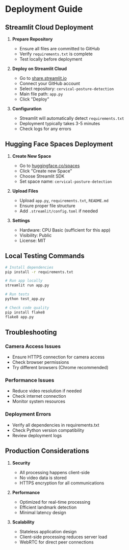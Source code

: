 # Deployment Guide

## Streamlit Cloud Deployment

1. **Prepare Repository**
   - Ensure all files are committed to GitHub
   - Verify `requirements.txt` is complete
   - Test locally before deployment

2. **Deploy on Streamlit Cloud**
   - Go to [share.streamlit.io](https://share.streamlit.io)
   - Connect your GitHub account
   - Select repository: `cervical-posture-detection`
   - Main file path: `app.py`
   - Click "Deploy"

3. **Configuration**
   - Streamlit will automatically detect `requirements.txt`
   - Deployment typically takes 3-5 minutes
   - Check logs for any errors

## Hugging Face Spaces Deployment

1. **Create New Space**
   - Go to [huggingface.co/spaces](https://huggingface.co/spaces)
   - Click "Create new Space"
   - Choose Streamlit SDK
   - Set space name: `cervical-posture-detection`

2. **Upload Files**
   - Upload `app.py`, `requirements.txt`, `README.md`
   - Ensure proper file structure
   - Add `.streamlit/config.toml` if needed

3. **Settings**
   - Hardware: CPU Basic (sufficient for this app)
   - Visibility: Public
   - License: MIT

## Local Testing Commands

```bash
# Install dependencies
pip install -r requirements.txt

# Run app locally
streamlit run app.py

# Run tests
python test_app.py

# Check code quality
pip install flake8
flake8 app.py
```

## Troubleshooting

### Camera Access Issues
- Ensure HTTPS connection for camera access
- Check browser permissions
- Try different browsers (Chrome recommended)

### Performance Issues
- Reduce video resolution if needed
- Check internet connection
- Monitor system resources

### Deployment Errors
- Verify all dependencies in requirements.txt
- Check Python version compatibility
- Review deployment logs

## Production Considerations

1. **Security**
   - All processing happens client-side
   - No video data is stored
   - HTTPS encryption for all communications

2. **Performance**
   - Optimized for real-time processing
   - Efficient landmark detection
   - Minimal latency design

3. **Scalability**
   - Stateless application design
   - Client-side processing reduces server load
   - WebRTC for direct peer connections
